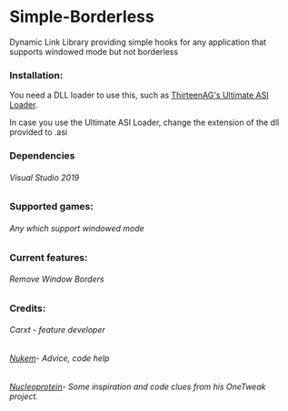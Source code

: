 # Simple-Borderless
Dynamic Link Library providing simple hooks for any application that supports windowed mode but not borderless

### Installation:

You need a DLL loader to use this, such as [ThirteenAG's Ultimate ASI Loader](https://github.com/ThirteenAG/Ultimate-ASI-Loader "Ultimate ASI Loader").

In case you use the Ultimate ASI Loader, change the extension of the dll provided to .asi

### Dependencies

###### Visual Studio 2019


### Supported games:

###### Any which support windowed mode


### Current features:


###### Remove Window Borders



### Credits:

###### Carxt - feature developer
###### [Nukem](https://github.com/Nukem9 "Nukem's GitHub profile")- Advice, code help
###### [Nucleoprotein](https://github.com/Nucleoprotein "Nucleoprotein's GitHub profile")- Some inspiration and code clues from his OneTweak project.
